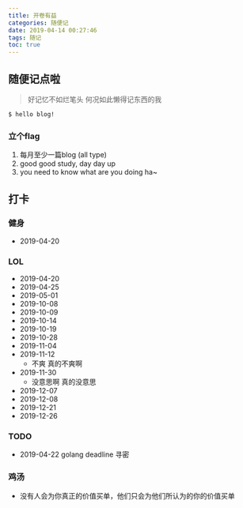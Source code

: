 ```yaml
---
title: 开卷有益
categories: 随便记 
date: 2019-04-14 00:27:46
tags: 随记
toc: true
---
```


## 随便记点啦
> 好记忆不如烂笔头 何况如此懒得记东西的我


``` bash
$ hello blog!
```

### 立个flag
1. 每月至少一篇blog (all type)
2. good good study, day day up
3. you need to know what are you doing ha~



## 打卡
### 健身
- 2019-04-20 

### LOL
- 2019-04-20 
- 2019-04-25
- 2019-05-01 
- 2019-10-08
- 2019-10-09
- 2019-10-14
- 2019-10-19
- 2019-10-28
- 2019-11-04
- 2019-11-12 
    + 不爽 真的不爽啊
- 2019-11-30 
    + 没意思啊 真的没意思
- 2019-12-07
- 2019-12-08
- 2019-12-21
- 2019-12-26


### TODO
- 2019-04-22 golang deadline 寻密  


### 鸡汤
- 没有人会为你真正的价值买单，他们只会为他们所认为的你的价值买单